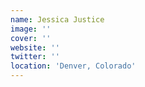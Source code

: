 ```yaml
---
name: Jessica Justice
image: ''
cover: ''
website: ''
twitter: ''
location: 'Denver, Colorado'
---
```

